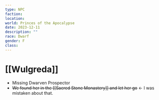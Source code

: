```yaml
---
type: NPC
faction: 
location: 
world: Princes of the Apocalypse
date: 2023-12-11
description: ""
race: Dwarf
gender: F
class:
---
```

# [[Wulgreda]]

- Missing Dwarven Prospector
- ~~We found her in the [[Sacred Stone Monastery]] and let her go~~ ← I was mistaken about that.